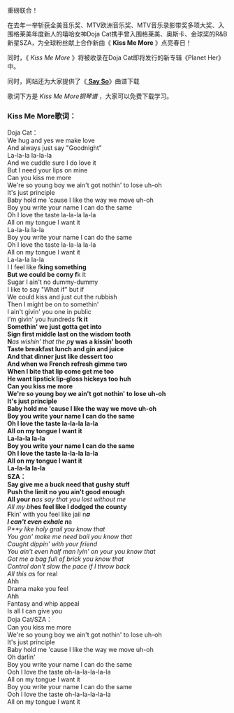 

重磅联合！

在去年一举斩获全美音乐奖、MTV欧洲音乐奖、MTV音乐录影带奖多项大奖、入围格莱美年度新人的嘻哈女神Doja
Cat携手曾入围格莱美、奥斯卡、金球奖的R&B新星SZA，为全球粉丝献上合作新曲《 **Kiss Me More** 》点亮春日！

同时，《 _Kiss Me More_ 》将被收录在Doja Cat即将发行的新专辑《Planet Her》中。

同时，网站还为大家提供了《[ **Say So**](Music-11283-Say-So-Doja-Cat.html "Say So")》曲谱下载

歌词下方是 _Kiss Me More钢琴谱_ ，大家可以免费下载学习。

### Kiss Me More歌词：

Doja Cat：  
We hug and yes we make love  
And always just say "Goodnight"  
La-la-la la-la-la  
And we cuddle sure I do love it  
But I need your lips on mine  
Can you kiss me more  
We're so young boy we ain't got nothin' to lose uh-oh  
It's just principle  
Baby hold me 'cause I like the way we move uh-oh  
Boy you write your name I can do the same  
Oh I love the taste la-la-la la-la  
All on my tongue I want it  
La-la-la la-la  
Boy you write your name I can do the same  
Oh I love the taste la-la-la la-la  
All on my tongue I want it  
La-la-la la-la  
I I feel like f**king something  
But we could be corny f**k it  
Sugar I ain't no dummy-dummy  
I like to say "What if" but if  
We could kiss and just cut the rubbish  
Then I might be on to somethin'  
I ain't givin' you one in public  
I'm givin' you hundreds f**k it  
Somethin' we just gotta get into  
Sign first middle last on the wisdom tooth  
N***as wishin' that the p***y was a kissin' booth  
Taste breakfast lunch and gin and juice  
And that dinner just like dessert too  
And when we French refresh gimme two  
When I bite that lip come get me too  
He want lipstick lip-gloss hickeys too huh  
Can you kiss me more  
We're so young boy we ain't got nothin' to lose uh-oh  
It's just principle  
Baby hold me 'cause I like the way we move uh-oh  
Boy you write your name I can do the same  
Oh I love the taste la-la-la la-la  
All on my tongue I want it  
La-la-la la-la  
Boy you write your name I can do the same  
Oh I love the taste la-la-la la-la  
All on my tongue I want it  
La-la-la la-la  
SZA：  
Say give me a buck need that gushy stuff  
Push the limit no you ain't good enough  
All your n***as say that you lost without me  
All my b***hes feel like I dodged the county  
F**kin' with you feel like jail n***a  
I can't even exhale n***a  
P***y like holy grail you know that  
You gon' make me need bail you know that  
Caught dippin' with your friend  
You ain't even half man lyin' on your you know that  
Got me a bag full of brick you know that  
Control don't slow the pace if I throw back  
All this a*s for real  
Ahh  
Drama make you feel  
Ahh  
Fantasy and whip appeal  
Is all I can give you  
Doja Cat/SZA：  
Can you kiss me more  
We're so young boy we ain't got nothin' to lose uh-oh  
It's just principle  
Baby hold me 'cause I like the way we move uh-oh  
Oh darlin'  
Boy you write your name I can do the same  
Ooh I love the taste oh-la-la-la-la-la  
All on my tongue I want it  
Boy you write your name I can do the same  
Ooh I love the taste oh-la-la-la-la-la  
All on my tongue I want it

